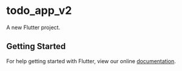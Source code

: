 # todo_app_v2

A new Flutter project.

## Getting Started

For help getting started with Flutter, view our online
[documentation](https://flutter.io/).
